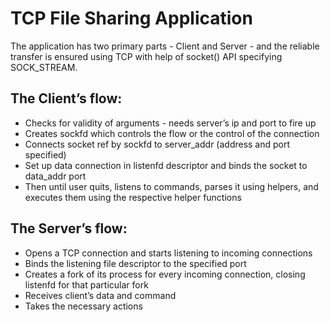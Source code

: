 # TCP File Sharing Application

The application has two primary parts - Client and Server - and the reliable transfer is ensured using TCP with help of socket() API specifying SOCK_STREAM.

## The Client’s flow:

* Checks for validity of arguments - needs server’s ip and port to fire up
* Creates sockfd which controls the flow or the control of the connection
* Connects socket ref by sockfd to server_addr (address and port specified)
* Set up data connection in listenfd descriptor and binds the socket to data_addr port
* Then until user quits, listens to commands, parses it using helpers, and executes them using the respective helper functions

## The Server’s flow:
* Opens a TCP connection and starts listening to incoming connections
* Binds the listening file descriptor to the specified port
* Creates a fork of its process for every incoming connection, closing listenfd for that particular fork
* Receives client’s data and command
* Takes the necessary actions
